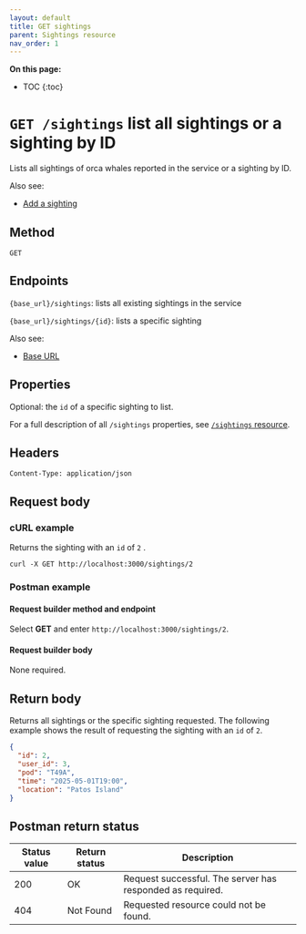 ```yaml
---
layout: default
title: GET sightings
parent: Sightings resource
nav_order: 1
---
```


**On this page:**

- TOC
{:toc}

# `GET /sightings` list all sightings or a sighting by ID

Lists all sightings of orca whales reported in the service or a sighting by ID.

Also see:

- [Add a sighting](./sightings-post.md)

## Method

`GET`

## Endpoints

`{base_url}/sightings`: lists all existing sightings in the service

`{base_url}/sightings/{id}`: lists a specific sighting

Also see:

- [Base URL](../base-url.md)

## Properties

Optional: the `id` of a specific sighting to list.

For a full description of all `/sightings` properties, see [`/sightings` resource](./sightings-resource.md#properties).

## Headers

`Content-Type: application/json`

## Request body

### cURL example

Returns the sighting with an `id` of `2` .

```shell
curl -X GET http://localhost:3000/sightings/2
```

### Postman example

#### Request builder method and endpoint

Select **GET** and enter  `http://localhost:3000/sightings/2`.

#### Request builder body

None required.

## Return body

Returns all sightings or the specific sighting requested. The following example shows the result of requesting the sighting with an `id` of `2`.

```json
{
  "id": 2,
  "user_id": 3,
  "pod": "T49A",
  "time": "2025-05-01T19:00",
  "location": "Patos Island"
}
```

## Postman return status

| Status value | Return status | Description                                               |
| ------------ | ------------- | --------------------------------------------------------- |
| 200          | OK            | Request successful. The server has responded as required. |
| 404          | Not Found     | Requested resource could not be found.                    |
